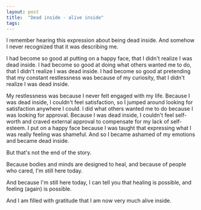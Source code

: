 ```yaml
---
layout: post
title:  "Dead inside - alive inside"
tags: 
---
```


I remember hearing this expression about being dead inside. And somehow I never recognized that it was describing me.

I had become so good at putting on a happy face, that I didn't realize I was dead inside.
I had become so good at doing what others wanted me to do, that I didn't realize I was dead inside.
I had become so good at pretending that my constant restlessness was because of my curiosity, that I didn't realize I was dead inside.

My restlessness was because I never felt engaged with my life. Because I was dead inside, I couldn't feel satisfaction, so I jumped around looking for satisfaction anywhere I could.
I did what others wanted me to do because I was looking for approval. Because I was dead inside, I couldn't feel self-worth and craved external approval to compensate for my lack of self-esteem.
I put on a happy face because I was taught that expressing what I was really feeling was shameful. And so I became ashamed of my emotions and became dead inside.

But that's not the end of the story.

Because bodies and minds are designed to heal, and because of people who cared, I'm still here today.

And because I'm still here today, I can tell you that healing is possible, and feeling (again) is possible.

And I am filled with gratitude that I am now very much alive inside.